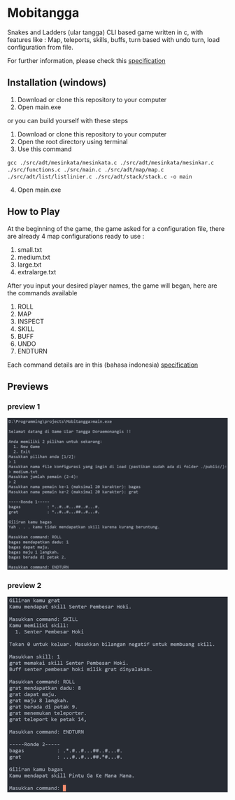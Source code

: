 # Mobitangga

Snakes and Ladders (ular tangga) CLI based game written in c, with features like : Map, teleports, skills, buffs, turn based with undo turn, load configuration from file.

For further information, please check this [specification](https://docs.google.com/document/d/1XWxnjQnzXTIRdKlBelEWgc1iY9Jr1rDI1yqxjHCr6B8/edit)

## Installation (windows)

1. Download or clone this repository to your computer
2. Open main.exe

or you can build yourself with these steps

1. Download or clone this repository to your computer
2. Open the root directory using terminal
3. Use this command

```
gcc ./src/adt/mesinkata/mesinkata.c ./src/adt/mesinkata/mesinkar.c ./src/functions.c ./src/main.c ./src/adt/map/map.c ./src/adt/list/listlinier.c ./src/adt/stack/stack.c -o main
```

4. Open main.exe

## How to Play

At the beginning of the game, the game asked for a configuration file, there are already 4 map configurations ready to use :

1. small.txt
2. medium.txt
3. large.txt
4. extralarge.txt

After you input your desired player names, the game will began, here are the commands available

1. ROLL
2. MAP
3. INSPECT
4. SKILL
5. BUFF
6. UNDO
7. ENDTURN

Each command details are in this (bahasa indonesia) [specification](https://docs.google.com/document/d/1XWxnjQnzXTIRdKlBelEWgc1iY9Jr1rDI1yqxjHCr6B8/edit)

## Previews

### preview 1

<img src="./images/preview1.png">

### preview 2

<img src="./images/preview2.png">
